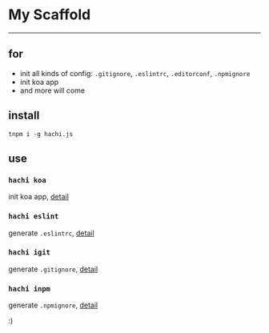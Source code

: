 # My Scaffold

------------

## for

- init all kinds of config: `.gitignore`, `.eslintrc`, `.editorconf`, `.npmignore`
- init koa app
- and more will come

## install

```
tnpm i -g hachi.js
```

## use


### `hachi koa`

init koa app, [detail](./scaffolds/koa/README.md)

### `hachi eslint`

generate `.eslintrc`, [detail](./scaffolds/configs/README.md)

### `hachi igit`

generate `.gitignore`, [detail](./scaffolds/configs/README.md)

### `hachi inpm`

generate `.npmignore`, [detail](./scaffolds/configs/README.md)

:)
